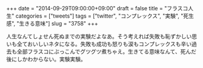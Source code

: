 +++
date = "2014-09-29T09:00:00+09:00"
draft = false
title = "フラスコ人生"
categories = ["tweets"]
tags = ["twitter", "コンプレックス", "実験", "死生感", "生きる意味"]
slug = "3758"
+++

人生なんてしょせん死ぬまでの実験だよなあ。そう考えれば失敗も恥ずかしい思いも全ておいしいネタになる。失敗も成功も怒りも涙もコンプレックスも辛い過去も全部フラスコにぶっこんでグツグツ煮ちゃえ。生きてる意味なんて、死んだ後にしかわからない。実験実験。
